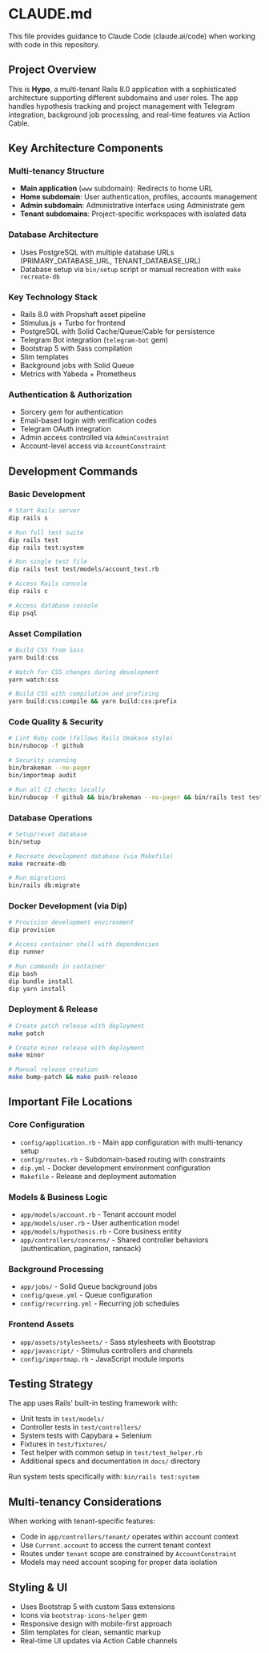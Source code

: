 # CLAUDE.md

This file provides guidance to Claude Code (claude.ai/code) when working with code in this repository.

## Project Overview

This is **Hypo**, a multi-tenant Rails 8.0 application with a sophisticated architecture supporting different subdomains and user roles. The app handles hypothesis tracking and project management with Telegram integration, background job processing, and real-time features via Action Cable.

## Key Architecture Components

### Multi-tenancy Structure
- **Main application** (`www` subdomain): Redirects to home URL
- **Home subdomain**: User authentication, profiles, accounts management
- **Admin subdomain**: Administrative interface using Administrate gem
- **Tenant subdomains**: Project-specific workspaces with isolated data

### Database Architecture
- Uses PostgreSQL with multiple database URLs (PRIMARY_DATABASE_URL, TENANT_DATABASE_URL)
- Database setup via `bin/setup` script or manual recreation with `make recreate-db`

### Key Technology Stack
- Rails 8.0 with Propshaft asset pipeline
- Stimulus.js + Turbo for frontend
- PostgreSQL with Solid Cache/Queue/Cable for persistence
- Telegram Bot integration (`telegram-bot` gem)
- Bootstrap 5 with Sass compilation
- Slim templates
- Background jobs with Solid Queue
- Metrics with Yabeda + Prometheus

### Authentication & Authorization
- Sorcery gem for authentication
- Email-based login with verification codes
- Telegram OAuth integration
- Admin access controlled via `AdminConstraint`
- Account-level access via `AccountConstraint`

## Development Commands

### Basic Development
```bash
# Start Rails server
dip rails s

# Run full test suite
dip rails test
dip rails test:system

# Run single test file
dip rails test test/models/account_test.rb

# Access Rails console
dip rails c

# Access database console
dip psql
```

### Asset Compilation
```bash
# Build CSS from Sass
yarn build:css

# Watch for CSS changes during development  
yarn watch:css

# Build CSS with compilation and prefixing
yarn build:css:compile && yarn build:css:prefix
```

### Code Quality & Security
```bash
# Lint Ruby code (follows Rails Omakase style)
bin/rubocop -f github

# Security scanning
bin/brakeman --no-pager
bin/importmap audit

# Run all CI checks locally
bin/rubocop -f github && bin/brakeman --no-pager && bin/rails test test:system
```

### Database Operations
```bash
# Setup/reset database
bin/setup

# Recreate development database (via Makefile)
make recreate-db

# Run migrations
bin/rails db:migrate
```

### Docker Development (via Dip)
```bash
# Provision development environment
dip provision

# Access container shell with dependencies
dip runner

# Run commands in container
dip bash
dip bundle install
dip yarn install
```

### Deployment & Release
```bash
# Create patch release with deployment
make patch

# Create minor release with deployment  
make minor

# Manual release creation
make bump-patch && make push-release
```

## Important File Locations

### Core Configuration
- `config/application.rb` - Main app configuration with multi-tenancy setup
- `config/routes.rb` - Subdomain-based routing with constraints
- `dip.yml` - Docker development environment configuration
- `Makefile` - Release and deployment automation

### Models & Business Logic
- `app/models/account.rb` - Tenant account model
- `app/models/user.rb` - User authentication model  
- `app/models/hypothesis.rb` - Core business entity
- `app/controllers/concerns/` - Shared controller behaviors (authentication, pagination, ransack)

### Background Processing
- `app/jobs/` - Solid Queue background jobs
- `config/queue.yml` - Queue configuration
- `config/recurring.yml` - Recurring job schedules

### Frontend Assets
- `app/assets/stylesheets/` - Sass stylesheets with Bootstrap
- `app/javascript/` - Stimulus controllers and channels
- `config/importmap.rb` - JavaScript module imports

## Testing Strategy

The app uses Rails' built-in testing framework with:
- Unit tests in `test/models/`
- Controller tests in `test/controllers/`
- System tests with Capybara + Selenium
- Fixtures in `test/fixtures/`
- Test helper with common setup in `test/test_helper.rb`
- Additional specs and documentation in `docs/` directory

Run system tests specifically with: `bin/rails test:system`

## Multi-tenancy Considerations

When working with tenant-specific features:
- Code in `app/controllers/tenant/` operates within account context
- Use `Current.account` to access the current tenant context
- Routes under `tenant` scope are constrained by `AccountConstraint`
- Models may need account scoping for proper data isolation

## Styling & UI

- Uses Bootstrap 5 with custom Sass extensions
- Icons via `bootstrap-icons-helper` gem
- Responsive design with mobile-first approach
- Slim templates for clean, semantic markup
- Real-time UI updates via Action Cable channels
